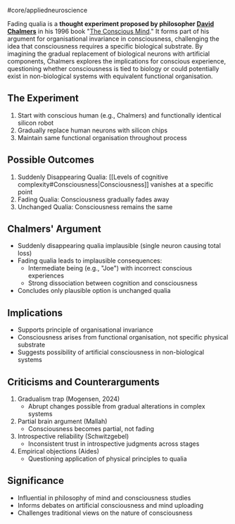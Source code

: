 #core/appliedneuroscience 

Fading qualia is a **thought experiment proposed by philosopher [David Chalmers](https://en.wikipedia.org/wiki/David_Chalmers)** in his 1996 book "[The Conscious Mind](https://www.amazon.com/Conscious-Mind-Search-Fundamental-Philosophy/dp/0195117891)." It forms part of his argument for organisational invariance in consciousness, challenging the idea that consciousness requires a specific biological substrate. By imagining the gradual replacement of biological neurons with artificial components, Chalmers explores the implications for conscious experience, questioning whether consciousness is tied to biology or could potentially exist in non-biological systems with equivalent functional organisation.

## The Experiment

1. Start with conscious human (e.g., Chalmers) and functionally identical silicon robot
2. Gradually replace human neurons with silicon chips
3. Maintain same functional organisation throughout process

## Possible Outcomes

1. Suddenly Disappearing Qualia: [[Levels of cognitive complexity#Consciousness|Consciousness]] vanishes at a specific point
2. Fading Qualia: Consciousness gradually fades away
3. Unchanged Qualia: Consciousness remains the same

## Chalmers' Argument

- Suddenly disappearing qualia implausible (single neuron causing total loss)
- Fading qualia leads to implausible consequences:
  - Intermediate being (e.g., "Joe") with incorrect conscious experiences
  - Strong dissociation between cognition and consciousness
- Concludes only plausible option is unchanged qualia

## Implications

- Supports principle of organisational invariance
- Consciousness arises from functional organisation, not specific physical substrate
- Suggests possibility of artificial consciousness in non-biological systems

## Criticisms and Counterarguments

1. Gradualism trap (Mogensen, 2024)
   - Abrupt changes possible from gradual alterations in complex systems
2. Partial brain argument (Mallah)
   - Consciousness becomes partial, not fading
3. Introspective reliability (Schwitzgebel)
   - Inconsistent trust in introspective judgments across stages
4. Empirical objections (Aides)
   - Questioning application of physical principles to qualia

## Significance

- Influential in philosophy of mind and consciousness studies
- Informs debates on artificial consciousness and mind uploading
- Challenges traditional views on the nature of consciousness
